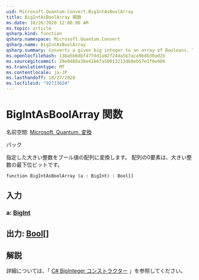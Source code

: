 ```yaml
---
uid: Microsoft.Quantum.Convert.BigIntAsBoolArray
title: BigIntAsBoolArray 関数
ms.date: 10/26/2020 12:00:00 AM
ms.topic: article
qsharp.kind: function
qsharp.namespace: Microsoft.Quantum.Convert
qsharp.name: BigIntAsBoolArray
qsharp.summary: Converts a given big integer to an array of Booleans. The 0 element of the array is the least significant bit of the big integer.
ms.openlocfilehash: 13ba5b6dbf477dd1a02f24da5b7aca9bdb30ad2b
ms.sourcegitcommit: 29e0d88a30e4166fa580132124b0eb57e1f0e986
ms.translationtype: MT
ms.contentlocale: ja-JP
ms.lasthandoff: 10/27/2020
ms.locfileid: "92713624"
---
```

# <a name="bigintasboolarray-function"></a>BigIntAsBoolArray 関数

名前空間: [Microsoft. Quantum. 変換](xref:Microsoft.Quantum.Convert)

パック [](https://nuget.org/packages/)


指定した大きい整数をブール値の配列に変換します。
配列の0要素は、大きい整数の最下位ビットです。

```qsharp
function BigIntAsBoolArray (a : BigInt) : Bool[]
```


## <a name="input"></a>入力

### <a name="a--bigint"></a>a: [BigInt](xref:microsoft.quantum.lang-ref.bigint)





## <a name="output--bool"></a>出力: [Bool](xref:microsoft.quantum.lang-ref.bool)[]



## <a name="remarks"></a>解説

詳細については、「 [C# BigInteger コンストラクター](https://docs.microsoft.com/dotnet/api/system.numerics.biginteger.-ctor?view=netframework-4.7.2#System_Numerics_BigInteger__ctor_System_Int64_) 」を参照してください。